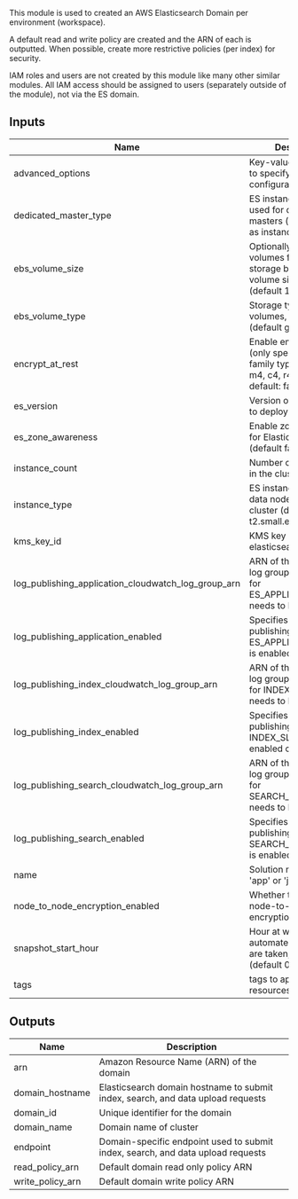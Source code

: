 This module is used to created an AWS Elasticsearch Domain per environment (workspace).

A default read and write policy are created and the ARN of each is outputted.
When possible, create more restrictive policies (per index) for security.

IAM roles and users are not created by this module like many other similar modules. All IAM access should be assigned to users (separately outside of the module), not via the ES domain.

## Inputs

| Name | Description | Type | Default | Required |
|------|-------------|:----:|:-----:|:-----:|
| advanced\_options | Key-value string pairs to specify advanced configuration options | map | `<map>` | no |
| dedicated\_master\_type | ES instance type to be used for dedicated masters (default same as instance_type) | string | `false` | no |
| ebs\_volume\_size | Optionally use EBS volumes for data storage by specifying volume size in GB (default 10) | string | `10` | no |
| ebs\_volume\_type | Storage type of EBS volumes, if used (default gp2) | string | `gp2` | no |
| encrypt\_at\_rest | Enable encrption at rest (only specific instance family types support it: m4, c4, r4, i2, i3 default: false) | string | `false` | no |
| es\_version | Version of Elasticsearch to deploy (default 6.3) | string | `6.3` | no |
| es\_zone\_awareness | Enable zone awareness for Elasticsearch cluster (default false) | string | `false` | no |
| instance\_count | Number of data nodes in the cluster (default 3) | string | `3` | no |
| instance\_type | ES instance type for data nodes in the cluster (default t2.small.elasticsearch) | string | `t2.small.elasticsearch` | no |
| kms\_key\_id | KMS key used for elasticsearch | string | `` | no |
| log\_publishing\_application\_cloudwatch\_log\_group\_arn | ARN of the CloudWatch log group to which log for ES_APPLICATION_LOGS needs to be published | string | `` | no |
| log\_publishing\_application\_enabled | Specifies whether log publishing option for ES_APPLICATION_LOGS is enabled or not | string | `false` | no |
| log\_publishing\_index\_cloudwatch\_log\_group\_arn | ARN of the CloudWatch log group to which log for INDEX_SLOW_LOGS needs to be published | string | `` | no |
| log\_publishing\_index\_enabled | Specifies whether log publishing option for INDEX_SLOW_LOGS is enabled or not | string | `false` | no |
| log\_publishing\_search\_cloudwatch\_log\_group\_arn | ARN of the CloudWatch log group to which log for SEARCH_SLOW_LOGS  needs to be published | string | `` | no |
| log\_publishing\_search\_enabled | Specifies whether log publishing option for SEARCH_SLOW_LOGS is enabled or not | string | `false` | no |
| name | Solution name, e.g. 'app' or 'jenkins' | string | `app` | no |
|node\_to\_node\_encryption\_enabled | Whether to enable node-to-node encryption | string | `true` | no |
| snapshot\_start\_hour | Hour at which automated snapshots are taken, in UTC (default 0) | string | `0` | no |
| tags | tags to apply to all resources | map | `<map>` | no |

## Outputs

| Name | Description |
|------|-------------|
| arn | Amazon Resource Name (ARN) of the domain |
| domain\_hostname | Elasticsearch domain hostname to submit index, search, and data upload requests |
| domain\_id | Unique identifier for the domain |
| domain\_name | Domain name of cluster |
| endpoint | Domain-specific endpoint used to submit index, search, and data upload requests |
| read\_policy\_arn | Default domain read only policy ARN |
| write\_policy\_arn| Default domain write policy ARN |
